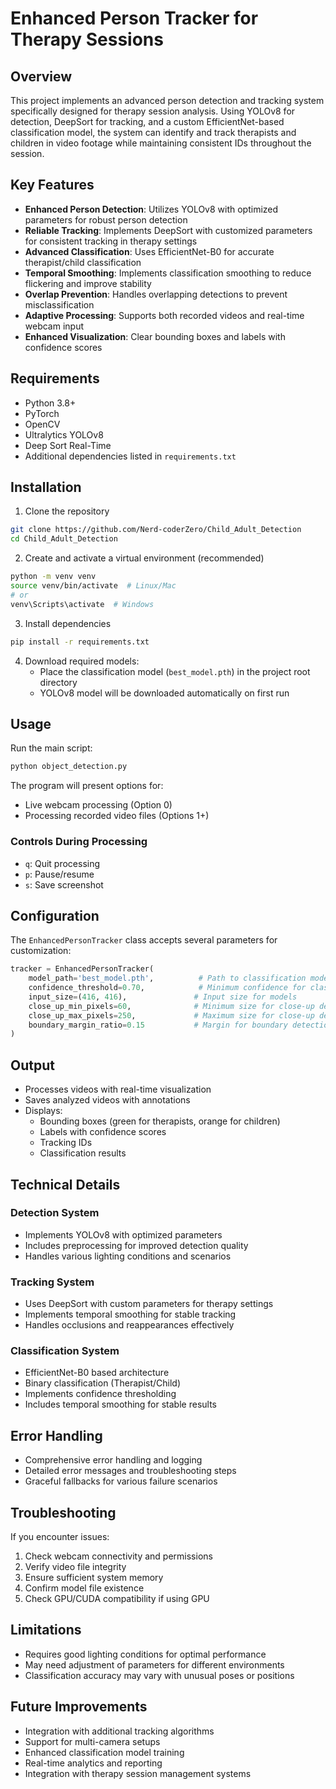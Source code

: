 # Enhanced Person Tracker for Therapy Sessions
## Overview
This project implements an advanced person detection and tracking system specifically designed for therapy session analysis. Using YOLOv8 for detection, DeepSort for tracking, and a custom EfficientNet-based classification model, the system can identify and track therapists and children in video footage while maintaining consistent IDs throughout the session.

## Key Features
- **Enhanced Person Detection**: Utilizes YOLOv8 with optimized parameters for robust person detection
- **Reliable Tracking**: Implements DeepSort with customized parameters for consistent tracking in therapy settings
- **Advanced Classification**: Uses EfficientNet-B0 for accurate therapist/child classification
- **Temporal Smoothing**: Implements classification smoothing to reduce flickering and improve stability
- **Overlap Prevention**: Handles overlapping detections to prevent misclassification
- **Adaptive Processing**: Supports both recorded videos and real-time webcam input
- **Enhanced Visualization**: Clear bounding boxes and labels with confidence scores

## Requirements
- Python 3.8+
- PyTorch
- OpenCV
- Ultralytics YOLOv8
- Deep Sort Real-Time
- Additional dependencies listed in `requirements.txt`

## Installation
1. Clone the repository
```bash
git clone https://github.com/Nerd-coderZero/Child_Adult_Detection
cd Child_Adult_Detection
```

2. Create and activate a virtual environment (recommended)
```bash
python -m venv venv
source venv/bin/activate  # Linux/Mac
# or
venv\Scripts\activate  # Windows
```

3. Install dependencies
```bash
pip install -r requirements.txt
```

4. Download required models:
   - Place the classification model (`best_model.pth`) in the project root directory
   - YOLOv8 model will be downloaded automatically on first run

## Usage
Run the main script:
```bash
python object_detection.py
```

The program will present options for:
- Live webcam processing (Option 0)
- Processing recorded video files (Options 1+)

### Controls During Processing
- `q`: Quit processing
- `p`: Pause/resume
- `s`: Save screenshot

## Configuration
The `EnhancedPersonTracker` class accepts several parameters for customization:
```python
tracker = EnhancedPersonTracker(
    model_path='best_model.pth',          # Path to classification model
    confidence_threshold=0.70,            # Minimum confidence for classification
    input_size=(416, 416),               # Input size for models
    close_up_min_pixels=60,              # Minimum size for close-up detection
    close_up_max_pixels=250,             # Maximum size for close-up detection
    boundary_margin_ratio=0.15           # Margin for boundary detection
)
```

## Output
- Processes videos with real-time visualization
- Saves analyzed videos with annotations
- Displays:
  - Bounding boxes (green for therapists, orange for children)
  - Labels with confidence scores
  - Tracking IDs
  - Classification results

## Technical Details
### Detection System
- Implements YOLOv8 with optimized parameters
- Includes preprocessing for improved detection quality
- Handles various lighting conditions and scenarios

### Tracking System
- Uses DeepSort with custom parameters for therapy settings
- Implements temporal smoothing for stable tracking
- Handles occlusions and reappearances effectively

### Classification System
- EfficientNet-B0 based architecture
- Binary classification (Therapist/Child)
- Implements confidence thresholding
- Includes temporal smoothing for stable results

## Error Handling
- Comprehensive error handling and logging
- Detailed error messages and troubleshooting steps
- Graceful fallbacks for various failure scenarios

## Troubleshooting
If you encounter issues:
1. Check webcam connectivity and permissions
2. Verify video file integrity
3. Ensure sufficient system memory
4. Confirm model file existence
5. Check GPU/CUDA compatibility if using GPU

## Limitations
- Requires good lighting conditions for optimal performance
- May need adjustment of parameters for different environments
- Classification accuracy may vary with unusual poses or positions

## Future Improvements
- Integration with additional tracking algorithms
- Support for multi-camera setups
- Enhanced classification model training
- Real-time analytics and reporting
- Integration with therapy session management systems
